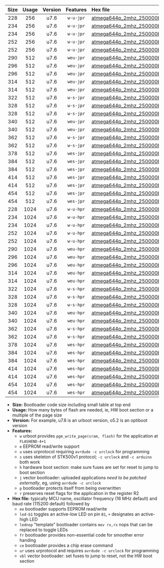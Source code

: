 |Size|Usage|Version|Features|Hex file|
|:-:|:-:|:-:|:-:|:--|
|228|256|u7.6|`w-u-jpr`|[atmega644p_2mhz_250000bps_ur_vbl.hex](https://raw.githubusercontent.com/stefanrueger/urboot/main/bootloaders/atmega644p/fcpu_2mhz/250000_bps/atmega644p_2mhz_250000bps_ur_vbl.hex)|
|234|256|u7.6|`w-u-jpr`|[atmega644p_2mhz_250000bps_led+b0_ur_vbl.hex](https://raw.githubusercontent.com/stefanrueger/urboot/main/bootloaders/atmega644p/fcpu_2mhz/250000_bps/atmega644p_2mhz_250000bps_led+b0_ur_vbl.hex)|
|234|256|u7.6|`w-u-jpr`|[atmega644p_2mhz_250000bps_lednop_ur_vbl.hex](https://raw.githubusercontent.com/stefanrueger/urboot/main/bootloaders/atmega644p/fcpu_2mhz/250000_bps/atmega644p_2mhz_250000bps_lednop_ur_vbl.hex)|
|252|256|u7.6|`w-u-jpr`|[atmega644p_2mhz_250000bps_led+b0_fr_ur_vbl.hex](https://raw.githubusercontent.com/stefanrueger/urboot/main/bootloaders/atmega644p/fcpu_2mhz/250000_bps/atmega644p_2mhz_250000bps_led+b0_fr_ur_vbl.hex)|
|252|256|u7.6|`w-u-jpr`|[atmega644p_2mhz_250000bps_lednop_fr_ur_vbl.hex](https://raw.githubusercontent.com/stefanrueger/urboot/main/bootloaders/atmega644p/fcpu_2mhz/250000_bps/atmega644p_2mhz_250000bps_lednop_fr_ur_vbl.hex)|
|290|512|u7.6|`weu-jpr`|[atmega644p_2mhz_250000bps_ee_ur_vbl.hex](https://raw.githubusercontent.com/stefanrueger/urboot/main/bootloaders/atmega644p/fcpu_2mhz/250000_bps/atmega644p_2mhz_250000bps_ee_ur_vbl.hex)|
|296|512|u7.6|`weu-jpr`|[atmega644p_2mhz_250000bps_ee_led+b0_ur_vbl.hex](https://raw.githubusercontent.com/stefanrueger/urboot/main/bootloaders/atmega644p/fcpu_2mhz/250000_bps/atmega644p_2mhz_250000bps_ee_led+b0_ur_vbl.hex)|
|296|512|u7.6|`weu-jpr`|[atmega644p_2mhz_250000bps_ee_lednop_ur_vbl.hex](https://raw.githubusercontent.com/stefanrueger/urboot/main/bootloaders/atmega644p/fcpu_2mhz/250000_bps/atmega644p_2mhz_250000bps_ee_lednop_ur_vbl.hex)|
|314|512|u7.6|`weu-jpr`|[atmega644p_2mhz_250000bps_ee_led+b0_fr_ur_vbl.hex](https://raw.githubusercontent.com/stefanrueger/urboot/main/bootloaders/atmega644p/fcpu_2mhz/250000_bps/atmega644p_2mhz_250000bps_ee_led+b0_fr_ur_vbl.hex)|
|314|512|u7.6|`weu-jpr`|[atmega644p_2mhz_250000bps_ee_lednop_fr_ur_vbl.hex](https://raw.githubusercontent.com/stefanrueger/urboot/main/bootloaders/atmega644p/fcpu_2mhz/250000_bps/atmega644p_2mhz_250000bps_ee_lednop_fr_ur_vbl.hex)|
|322|512|u7.6|`w-s-jpr`|[atmega644p_2mhz_250000bps_vbl.hex](https://raw.githubusercontent.com/stefanrueger/urboot/main/bootloaders/atmega644p/fcpu_2mhz/250000_bps/atmega644p_2mhz_250000bps_vbl.hex)|
|328|512|u7.6|`w-s-jpr`|[atmega644p_2mhz_250000bps_led+b0_vbl.hex](https://raw.githubusercontent.com/stefanrueger/urboot/main/bootloaders/atmega644p/fcpu_2mhz/250000_bps/atmega644p_2mhz_250000bps_led+b0_vbl.hex)|
|328|512|u7.6|`w-s-jpr`|[atmega644p_2mhz_250000bps_lednop_vbl.hex](https://raw.githubusercontent.com/stefanrueger/urboot/main/bootloaders/atmega644p/fcpu_2mhz/250000_bps/atmega644p_2mhz_250000bps_lednop_vbl.hex)|
|340|512|u7.6|`weu-jpr`|[atmega644p_2mhz_250000bps_ee_led+b0_fr_ce_ur_vbl.hex](https://raw.githubusercontent.com/stefanrueger/urboot/main/bootloaders/atmega644p/fcpu_2mhz/250000_bps/atmega644p_2mhz_250000bps_ee_led+b0_fr_ce_ur_vbl.hex)|
|340|512|u7.6|`weu-jpr`|[atmega644p_2mhz_250000bps_ee_lednop_fr_ce_ur_vbl.hex](https://raw.githubusercontent.com/stefanrueger/urboot/main/bootloaders/atmega644p/fcpu_2mhz/250000_bps/atmega644p_2mhz_250000bps_ee_lednop_fr_ce_ur_vbl.hex)|
|362|512|u7.6|`w-s-jpr`|[atmega644p_2mhz_250000bps_led+b0_fr_vbl.hex](https://raw.githubusercontent.com/stefanrueger/urboot/main/bootloaders/atmega644p/fcpu_2mhz/250000_bps/atmega644p_2mhz_250000bps_led+b0_fr_vbl.hex)|
|362|512|u7.6|`w-s-jpr`|[atmega644p_2mhz_250000bps_lednop_fr_vbl.hex](https://raw.githubusercontent.com/stefanrueger/urboot/main/bootloaders/atmega644p/fcpu_2mhz/250000_bps/atmega644p_2mhz_250000bps_lednop_fr_vbl.hex)|
|378|512|u7.6|`wes-jpr`|[atmega644p_2mhz_250000bps_ee_vbl.hex](https://raw.githubusercontent.com/stefanrueger/urboot/main/bootloaders/atmega644p/fcpu_2mhz/250000_bps/atmega644p_2mhz_250000bps_ee_vbl.hex)|
|384|512|u7.6|`wes-jpr`|[atmega644p_2mhz_250000bps_ee_led+b0_vbl.hex](https://raw.githubusercontent.com/stefanrueger/urboot/main/bootloaders/atmega644p/fcpu_2mhz/250000_bps/atmega644p_2mhz_250000bps_ee_led+b0_vbl.hex)|
|384|512|u7.6|`wes-jpr`|[atmega644p_2mhz_250000bps_ee_lednop_vbl.hex](https://raw.githubusercontent.com/stefanrueger/urboot/main/bootloaders/atmega644p/fcpu_2mhz/250000_bps/atmega644p_2mhz_250000bps_ee_lednop_vbl.hex)|
|414|512|u7.6|`wes-jpr`|[atmega644p_2mhz_250000bps_ee_led+b0_fr_vbl.hex](https://raw.githubusercontent.com/stefanrueger/urboot/main/bootloaders/atmega644p/fcpu_2mhz/250000_bps/atmega644p_2mhz_250000bps_ee_led+b0_fr_vbl.hex)|
|414|512|u7.6|`wes-jpr`|[atmega644p_2mhz_250000bps_ee_lednop_fr_vbl.hex](https://raw.githubusercontent.com/stefanrueger/urboot/main/bootloaders/atmega644p/fcpu_2mhz/250000_bps/atmega644p_2mhz_250000bps_ee_lednop_fr_vbl.hex)|
|454|512|u7.6|`wes-jpr`|[atmega644p_2mhz_250000bps_ee_led+b0_fr_ce_vbl.hex](https://raw.githubusercontent.com/stefanrueger/urboot/main/bootloaders/atmega644p/fcpu_2mhz/250000_bps/atmega644p_2mhz_250000bps_ee_led+b0_fr_ce_vbl.hex)|
|454|512|u7.6|`wes-jpr`|[atmega644p_2mhz_250000bps_ee_lednop_fr_ce_vbl.hex](https://raw.githubusercontent.com/stefanrueger/urboot/main/bootloaders/atmega644p/fcpu_2mhz/250000_bps/atmega644p_2mhz_250000bps_ee_lednop_fr_ce_vbl.hex)|
|228|1024|u7.6|`w-u-hpr`|[atmega644p_2mhz_250000bps_ur.hex](https://raw.githubusercontent.com/stefanrueger/urboot/main/bootloaders/atmega644p/fcpu_2mhz/250000_bps/atmega644p_2mhz_250000bps_ur.hex)|
|234|1024|u7.6|`w-u-hpr`|[atmega644p_2mhz_250000bps_led+b0_ur.hex](https://raw.githubusercontent.com/stefanrueger/urboot/main/bootloaders/atmega644p/fcpu_2mhz/250000_bps/atmega644p_2mhz_250000bps_led+b0_ur.hex)|
|234|1024|u7.6|`w-u-hpr`|[atmega644p_2mhz_250000bps_lednop_ur.hex](https://raw.githubusercontent.com/stefanrueger/urboot/main/bootloaders/atmega644p/fcpu_2mhz/250000_bps/atmega644p_2mhz_250000bps_lednop_ur.hex)|
|252|1024|u7.6|`w-u-hpr`|[atmega644p_2mhz_250000bps_led+b0_fr_ur.hex](https://raw.githubusercontent.com/stefanrueger/urboot/main/bootloaders/atmega644p/fcpu_2mhz/250000_bps/atmega644p_2mhz_250000bps_led+b0_fr_ur.hex)|
|252|1024|u7.6|`w-u-hpr`|[atmega644p_2mhz_250000bps_lednop_fr_ur.hex](https://raw.githubusercontent.com/stefanrueger/urboot/main/bootloaders/atmega644p/fcpu_2mhz/250000_bps/atmega644p_2mhz_250000bps_lednop_fr_ur.hex)|
|290|1024|u7.6|`weu-hpr`|[atmega644p_2mhz_250000bps_ee_ur.hex](https://raw.githubusercontent.com/stefanrueger/urboot/main/bootloaders/atmega644p/fcpu_2mhz/250000_bps/atmega644p_2mhz_250000bps_ee_ur.hex)|
|296|1024|u7.6|`weu-hpr`|[atmega644p_2mhz_250000bps_ee_led+b0_ur.hex](https://raw.githubusercontent.com/stefanrueger/urboot/main/bootloaders/atmega644p/fcpu_2mhz/250000_bps/atmega644p_2mhz_250000bps_ee_led+b0_ur.hex)|
|296|1024|u7.6|`weu-hpr`|[atmega644p_2mhz_250000bps_ee_lednop_ur.hex](https://raw.githubusercontent.com/stefanrueger/urboot/main/bootloaders/atmega644p/fcpu_2mhz/250000_bps/atmega644p_2mhz_250000bps_ee_lednop_ur.hex)|
|314|1024|u7.6|`weu-hpr`|[atmega644p_2mhz_250000bps_ee_led+b0_fr_ur.hex](https://raw.githubusercontent.com/stefanrueger/urboot/main/bootloaders/atmega644p/fcpu_2mhz/250000_bps/atmega644p_2mhz_250000bps_ee_led+b0_fr_ur.hex)|
|314|1024|u7.6|`weu-hpr`|[atmega644p_2mhz_250000bps_ee_lednop_fr_ur.hex](https://raw.githubusercontent.com/stefanrueger/urboot/main/bootloaders/atmega644p/fcpu_2mhz/250000_bps/atmega644p_2mhz_250000bps_ee_lednop_fr_ur.hex)|
|322|1024|u7.6|`w-s-hpr`|[atmega644p_2mhz_250000bps.hex](https://raw.githubusercontent.com/stefanrueger/urboot/main/bootloaders/atmega644p/fcpu_2mhz/250000_bps/atmega644p_2mhz_250000bps.hex)|
|328|1024|u7.6|`w-s-hpr`|[atmega644p_2mhz_250000bps_led+b0.hex](https://raw.githubusercontent.com/stefanrueger/urboot/main/bootloaders/atmega644p/fcpu_2mhz/250000_bps/atmega644p_2mhz_250000bps_led+b0.hex)|
|328|1024|u7.6|`w-s-hpr`|[atmega644p_2mhz_250000bps_lednop.hex](https://raw.githubusercontent.com/stefanrueger/urboot/main/bootloaders/atmega644p/fcpu_2mhz/250000_bps/atmega644p_2mhz_250000bps_lednop.hex)|
|340|1024|u7.6|`weu-hpr`|[atmega644p_2mhz_250000bps_ee_led+b0_fr_ce_ur.hex](https://raw.githubusercontent.com/stefanrueger/urboot/main/bootloaders/atmega644p/fcpu_2mhz/250000_bps/atmega644p_2mhz_250000bps_ee_led+b0_fr_ce_ur.hex)|
|340|1024|u7.6|`weu-hpr`|[atmega644p_2mhz_250000bps_ee_lednop_fr_ce_ur.hex](https://raw.githubusercontent.com/stefanrueger/urboot/main/bootloaders/atmega644p/fcpu_2mhz/250000_bps/atmega644p_2mhz_250000bps_ee_lednop_fr_ce_ur.hex)|
|362|1024|u7.6|`w-s-hpr`|[atmega644p_2mhz_250000bps_led+b0_fr.hex](https://raw.githubusercontent.com/stefanrueger/urboot/main/bootloaders/atmega644p/fcpu_2mhz/250000_bps/atmega644p_2mhz_250000bps_led+b0_fr.hex)|
|362|1024|u7.6|`w-s-hpr`|[atmega644p_2mhz_250000bps_lednop_fr.hex](https://raw.githubusercontent.com/stefanrueger/urboot/main/bootloaders/atmega644p/fcpu_2mhz/250000_bps/atmega644p_2mhz_250000bps_lednop_fr.hex)|
|378|1024|u7.6|`wes-hpr`|[atmega644p_2mhz_250000bps_ee.hex](https://raw.githubusercontent.com/stefanrueger/urboot/main/bootloaders/atmega644p/fcpu_2mhz/250000_bps/atmega644p_2mhz_250000bps_ee.hex)|
|384|1024|u7.6|`wes-hpr`|[atmega644p_2mhz_250000bps_ee_led+b0.hex](https://raw.githubusercontent.com/stefanrueger/urboot/main/bootloaders/atmega644p/fcpu_2mhz/250000_bps/atmega644p_2mhz_250000bps_ee_led+b0.hex)|
|384|1024|u7.6|`wes-hpr`|[atmega644p_2mhz_250000bps_ee_lednop.hex](https://raw.githubusercontent.com/stefanrueger/urboot/main/bootloaders/atmega644p/fcpu_2mhz/250000_bps/atmega644p_2mhz_250000bps_ee_lednop.hex)|
|414|1024|u7.6|`wes-hpr`|[atmega644p_2mhz_250000bps_ee_led+b0_fr.hex](https://raw.githubusercontent.com/stefanrueger/urboot/main/bootloaders/atmega644p/fcpu_2mhz/250000_bps/atmega644p_2mhz_250000bps_ee_led+b0_fr.hex)|
|414|1024|u7.6|`wes-hpr`|[atmega644p_2mhz_250000bps_ee_lednop_fr.hex](https://raw.githubusercontent.com/stefanrueger/urboot/main/bootloaders/atmega644p/fcpu_2mhz/250000_bps/atmega644p_2mhz_250000bps_ee_lednop_fr.hex)|
|454|1024|u7.6|`wes-hpr`|[atmega644p_2mhz_250000bps_ee_led+b0_fr_ce.hex](https://raw.githubusercontent.com/stefanrueger/urboot/main/bootloaders/atmega644p/fcpu_2mhz/250000_bps/atmega644p_2mhz_250000bps_ee_led+b0_fr_ce.hex)|
|454|1024|u7.6|`wes-hpr`|[atmega644p_2mhz_250000bps_ee_lednop_fr_ce.hex](https://raw.githubusercontent.com/stefanrueger/urboot/main/bootloaders/atmega644p/fcpu_2mhz/250000_bps/atmega644p_2mhz_250000bps_ee_lednop_fr_ce.hex)|

- **Size:** Bootloader code size including small table at top end
- **Usage:** How many bytes of flash are needed, ie, HW boot section or a multiple of the page size
- **Version:** For example, u7.6 is an urboot version, o5.2 is an optiboot version
- **Features:**
  + `w` urboot provides `pgm_write_page(sram, flash)` for the application at `FLASHEND-4+1`
  + `e` EEPROM read/write support
  + `u` uses urprotocol requiring `avrdude -c urclock` for programming
  + `s` uses skeleton of STK500v1 protocol; `-c urclock` and `-c arduino` both work
  + `h` hardware boot section: make sure fuses are set for reset to jump to boot section
  + `j` vector bootloader: uploaded applications *need to be patched externally*, eg, using `avrdude -c urclock`
  + `p` bootloader protects itself from being overwritten
  + `r` preserves reset flags for the application in the register R2
- **Hex file:** typically MCU name, oscillator frequency (16 MHz default) and baud rate (115200 default) followed by
  + `ee` bootloader supports EEPROM read/write
  + `led-b1` toggles an active-low LED on pin `B1`, `+` designates an active-high LED
  + `lednop` "template" bootloader contains `mov rx,rx` nops that can be replaced to toggle LEDs
  + `fr` bootloader provides non-essential code for smoother error handing
  + `ce` bootloader provides a chip erase command
  + `ur` uses urprotocol and requires `avrdude -c urclock` for programming
  + `vbl` vector bootloader: set fuses to jump to reset, not the HW boot section
